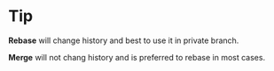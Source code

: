 # Tip

**Rebase** will change history and best to use it in private branch.

**Merge** will not chang history and is preferred to rebase in most cases.
